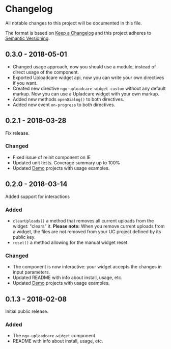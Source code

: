 # Changelog
All notable changes to this project will be documented in this file.

The format is based on [Keep a Changelog](http://keepachangelog.com/en/1.0.0/)
and this project adheres to [Semantic Versioning](http://semver.org/spec/v2.0.0.html).

## 0.3.0 - 2018-05-01
* Changed usage approach, now you should use a module, instead of direct usage of the component.
* Exported Uploadcare widget api, now you can write your own directives if you want.
* Created new directive `ngx-uploadcare-widget-custom` without any default markup. Now you can use a Upladcare widget with your own markup.
* Added new methods `openDialog()` to both directives.
* Added new event `on-progress` to both directives.

## 0.2.1 - 2018-03-28
Fix release.

### Changed
* Fixed issue of reinit component on IE
* Updated unit tests. Coverage summary up to 100%
* Updated [Demo](/demo) projects with usage examples.

## 0.2.0 - 2018-03-14
Added support for interactions

### Added
* `clearUploads()` a method that removes all current uploads from the widget: "clears" it.
**Please note:** When you remove current uploads from a widget, the files are not removed from your UC project defined by its public key.
* `reset()` a method allowing for the manual widget reset.

### Changed
* The component is now interactive: your widget accepts the changes in input parameters.
* Updated README with info about install, usage, etc.
* Updated [Demo](/demo) projects with usage examples.

## 0.1.3 - 2018-02-08
Initial public release.

### Added
* The `ngx-uploadcare-widget` component.
* README with info about install, usage, etc.
